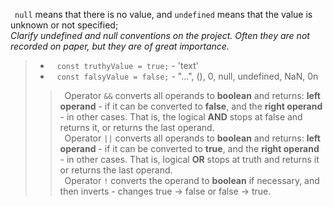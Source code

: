 &ensp;``null`` means that there is no value, and ``undefined`` means that the value is unknown or not specified; <br>
_Clarify undefined and null conventions on the project. Often they are not recorded on paper, but they are of great importance._

> * &ensp; ``const truthyValue = true;`` - 'text'
> * &ensp; ``const falsyValue = false;`` - "...", (), 0, null, undefined, NaN, 0n
> > &ensp;Operator ``&&`` converts all operands to **boolean** and returns: **left operand** - if it can be converted to **false**, and the **right operand** - in other cases. That is, the logical **AND** stops at false and returns it, or returns the last operand. <br>
> > &ensp;Operator ``||`` converts all operands to **boolean** and returns: **left operand** - if it can be converted to **true**, and the **right operand** - in other cases. That is, logical **OR** stops at truth and returns it or returns the last operand. <br>
> > &ensp;Operator ``!`` converts the operand to **boolean** if necessary, and then inverts - changes true -> false or false -> true.



